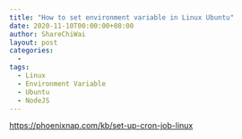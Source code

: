 ```yaml
---
title: "How to set environment variable in Linux Ubuntu"
date: 2020-11-10T00:00:00+08:00
author: ShareChiWai
layout: post
categories:
  -
tags:
  - Linux
  - Environment Variable
  - Ubuntu
  - NodeJS
---
```

https://phoenixnap.com/kb/set-up-cron-job-linux
